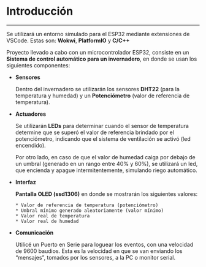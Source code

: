 # Introducción

---

Se utilizará un entorno simulado para el ESP32 mediante extensiones de VSCode. Estas son: **Wokwi**, **PlatformIO** y **C/C++**

Proyecto llevado a cabo con un microcontrolador ESP32, consiste en un **Sistema de control automático para un invernadero**, en donde se usan los siguientes componentes:

- **Sensores**
    
    Dentro del invernadero se utilizarán los sensores **DHT22** (para la temperatura y humedad) y un **Potenciómetro** (valor de referencia de temperatura).
    
- **Actuadores**
    
    Se utilizarán **LEDs** para determinar cuando el sensor de temperatura determine que se superó el valor de referencia brindado por el potenciómetro, indicando que el sistema de ventilación se activó (led encendido).
    
    Por otro lado, en caso de que el valor de humedad caiga por debajo de un umbral (generado en un rango entre 40% y 60%), se utilizará un led, que encienda y apague intermitentemente, simulando riego automático.
    
- **Interfaz**
    
    **Pantalla OLED (ssd1306)** en donde se mostrarán los siguientes valores:
    
    ```
    * Valor de referencia de temperatura (potenciómetro)
    * Umbral mínimo generado aleatoriamente (valor mínimo)
    * Valor real de temperatura
    * Valor real de humedad
    ```
    
- **Comunicación**
    
    Utilicé un Puerto en Serie para loguear los eventos, con una velocidad de 9600 baudios. Esta es la velocidad en que se van enviando los “mensajes”, tomados por los sensores, a la PC o monitor serial.
